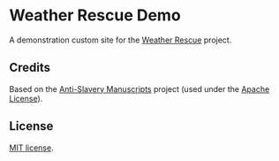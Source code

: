 Weather Rescue Demo
====================

A demonstration custom site for the [Weather Rescue](https://www.zooniverse.org/projects/edh/weather-rescue) project.

Credits
-------

Based on the [Anti-Slavery Manuscripts](https://github.com/zooniverse/anti-slavery-manuscripts) project (used under the [Apache License](http://www.apache.org/licenses/LICENSE-2.0)).

License
-------

[MIT license](LICENSE).
